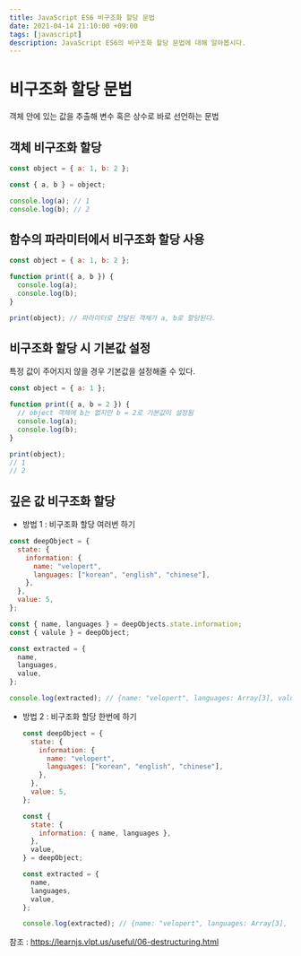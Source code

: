 ```yaml
---
title: JavaScript ES6 비구조화 할당 문법
date: 2021-04-14 21:10:00 +09:00
tags: [javascript]
description: JavaScript ES6의 비구조화 할당 문법에 대해 알아봅시다.
---
```


# 비구조화 할당 문법

객체 안에 있는 값을 추출해 변수 혹은 상수로 바로 선언하는 문법

## 객체 비구조화 할당

```javascript
const object = { a: 1, b: 2 };

const { a, b } = object;

console.log(a); // 1
console.log(b); // 2
```

## 함수의 파라미터에서 비구조화 할당 사용

```javascript
const object = { a: 1, b: 2 };

function print({ a, b }) {
  console.log(a);
  console.log(b);
}

print(object); // 파라미터로 전달된 객체가 a, b로 할당된다.
```

## 비구조화 할당 시 기본값 설정

특정 값이 주어지지 않을 경우 기본값을 설정해줄 수 있다.

```javascript
const object = { a: 1 };

function print({ a, b = 2 }) {
  // object 객체에 b는 없지만 b = 2로 기본값이 설정됨
  console.log(a);
  console.log(b);
}

print(object);
// 1
// 2
```

## 깊은 값 비구조화 할당

- 방법 1 : 비구조화 할당 여러번 하기

```javascript
const deepObject = {
  state: {
    information: {
      name: "velopert",
      languages: ["korean", "english", "chinese"],
    },
  },
  value: 5,
};

const { name, languages } = deepObjects.state.information;
const { valule } = deepObject;

const extracted = {
  name,
  languages,
  value,
};

console.log(extracted); // {name: "velopert", languages: Array[3], value: 5}
```

- 방법 2 : 비구조화 할당 한번에 하기

  ```javascript
  const deepObject = {
    state: {
      information: {
        name: "velopert",
        languages: ["korean", "english", "chinese"],
      },
    },
    value: 5,
  };

  const {
    state: {
      information: { name, languages },
    },
    value,
  } = deepObject;

  const extracted = {
    name,
    languages,
    value,
  };

  console.log(extracted); // {name: "velopert", languages: Array[3], value: 5}
  ```

참조 : https://learnjs.vlpt.us/useful/06-destructuring.html
